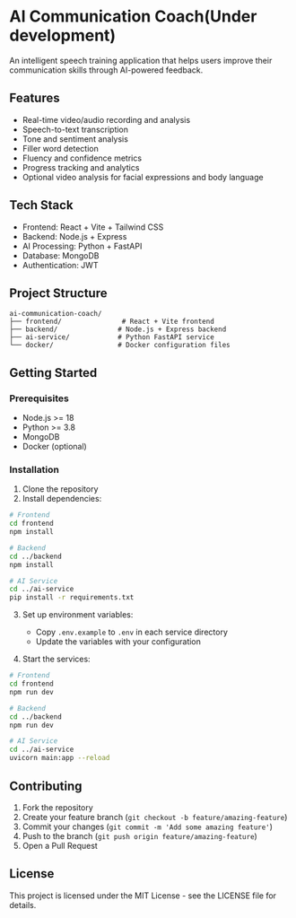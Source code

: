 # AI Communication Coach(Under development)

An intelligent speech training application that helps users improve their communication skills through AI-powered feedback.

## Features

- Real-time video/audio recording and analysis
- Speech-to-text transcription
- Tone and sentiment analysis
- Filler word detection
- Fluency and confidence metrics
- Progress tracking and analytics
- Optional video analysis for facial expressions and body language

## Tech Stack

- Frontend: React + Vite + Tailwind CSS
- Backend: Node.js + Express
- AI Processing: Python + FastAPI
- Database: MongoDB
- Authentication: JWT

## Project Structure

```
ai-communication-coach/
├── frontend/               # React + Vite frontend
├── backend/               # Node.js + Express backend
├── ai-service/            # Python FastAPI service
└── docker/                # Docker configuration files
```

## Getting Started

### Prerequisites

- Node.js >= 18
- Python >= 3.8
- MongoDB
- Docker (optional)

### Installation

1. Clone the repository
2. Install dependencies:

```bash
# Frontend
cd frontend
npm install

# Backend
cd ../backend
npm install

# AI Service
cd ../ai-service
pip install -r requirements.txt
```

3. Set up environment variables:
   - Copy `.env.example` to `.env` in each service directory
   - Update the variables with your configuration

4. Start the services:

```bash
# Frontend
cd frontend
npm run dev

# Backend
cd ../backend
npm run dev

# AI Service
cd ../ai-service
uvicorn main:app --reload
```

## Contributing

1. Fork the repository
2. Create your feature branch (`git checkout -b feature/amazing-feature`)
3. Commit your changes (`git commit -m 'Add some amazing feature'`)
4. Push to the branch (`git push origin feature/amazing-feature`)
5. Open a Pull Request

## License

This project is licensed under the MIT License - see the LICENSE file for details.
